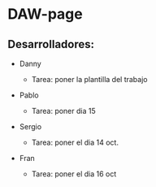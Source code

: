 # DAW-page
## Desarrolladores:
- Danny
    - Tarea: poner la plantilla del trabajo
- Pablo 
    - Tarea: poner dia 15
- Sergio
    - Tarea: poner el dia 14 oct.

- Fran
    - Tarea: poner el dia 16 oct
